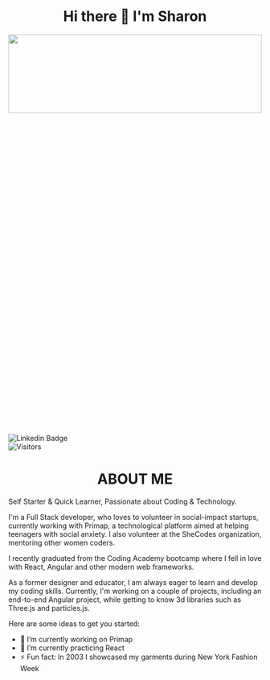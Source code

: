 
<h1 class="title" align="center">
<b>
Hi there 👋 I'm Sharon
</b>
</h1>

<center>
<img width="100%" height="20%" src="gif3.gif"/>
</center>

![Linkedin Badge](https://img.shields.io/badge/-sharon-blue?label=Linkedin&style=plastic-square&logo=Linkedin&logoColor=white&link=https://www.linkedin.com%2Fin%2Fsharon-bello-tech/)
<br>
![Visitors](https://api.visitorbadge.io/api/visitors?path=https%3A%2F%2Fgithub.com%2FSharonBello%2FSharonBello.git&label=VISITORS&countColor=%232ccce4)

<h1 class="about" align="center">
ABOUT ME
</h1>
Self Starter & Quick Learner, Passionate about Coding & Technology. 

I'm a Full Stack developer, who loves to volunteer in social-impact startups, currently working with Primap, a technological platform aimed at helping teenagers with social anxiety. I also volunteer at the SheCodes organization, mentoring other women coders. 

I recently graduated from the Coding Academy bootcamp where I fell in love with React, Angular and other modern web frameworks. 

As a former designer and educator, I am always eager to learn and develop my coding skills. Currently, I'm working on a couple of projects, including an end-to-end Angular project, while getting to know 3d libraries such as Three.js and particles.js. 

Here are some ideas to get you started:

- 🔭 I’m currently working on Primap
- 🌱 I’m currently practicing React
- ⚡ Fun fact: In 2003 I showcased my garments during New York Fashion Week

